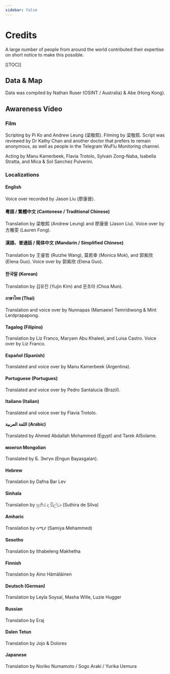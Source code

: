 ```yaml
---
sidebar: false
---
```


# Credits

A large number of people from around the world contributed their expertise on short notice to make this possible.

[[TOC]]

## Data & Map

Data was compiled by Nathan Ruser (OSINT / Australia) & Abe (Hong Kong).

## Awareness Video

### Film

Scripting by Pi Ko and Andrew Leung (梁敬熙).  Filming by 梁敬熙.  Script was reviewed by Dr Kathy Chan and another doctor that prefers to remain anonymous, as well as people in the Telegram WuFlu Monitoring channel.

Acting by Manu Kamerbeek, Flavia Trotolo, Sylvain Zong-Naba, Isabella Stratta, and Mica & Sol Sanchez Pulverini.

### Localizations

#### English

Voice over recorded by Jason Liu (廖康晉).

#### 粵語 / 繁體中文 (Cantonese / Traditional Chinese)

Translation by 梁敬熙 (Andrew Leung) and 廖康晉 (Jason Liu).  Voice over by 方雅雯 (Lauren Fong).

#### 漢語、普通話 / 简体中文 (Mandarin / Simplified Chinese)

Translation by 王睿哲 (Ruizhe Wang), 莫若幸 (Monica Mok), and 郭紫欣 (Elena Guo).  Voice over by 郭紫欣 (Elena Guo).

#### 한국말 (Korean)

Translation by 김유진 (Yujin Kim) and 문초아 (Choa Mun).

#### ภาษาไทย (Thai)

Translation and voice over by Nunnapas (Mamaew) Temridiwong & Mint Lerdprapapong.

#### Tagalog (Filipino)

Translation by Liz Franco, Maryam Abu Khaleel, and Luisa Castro.  Voice over by Liz Franco.

#### Español (Spanish)

Translated and voice over by Manu Kamerbeek (Argentina).

#### Portuguese (Portugues)

Translated and voice over by Pedro Santalucia (Brazil).

#### Italiano (Italian)

Translated and voice over by Flavia Trotolo.

#### اللغة العربية (Arabic)

Translated by Ahmed Abdallah Mohammed (Egypt) and Tarek AlSolame.

#### монгол Mongolian

Translated by Б. Энгүн (Engun Bayasgalan).

#### Hebrew

Translation by Dafna Bar Lev

#### Sinhala

Translation by සුතිර ද සිල්වා (Suthira de Silva)

#### Amharic

Translation by ሳሚያ (Samiya Mehammed)

#### Sesotho

Translation by Ithabeleng Makhetha

#### Finnish

Translation by Aino Hämäläinen

#### Deutsch (German)

Translation by Leyla Soysal, Masha Wille, Luzie Hugger

#### Russian

Translation by Eraj

#### Dalen Tetun

Translation by Jojo & Dolores

#### Japanese

Translation by Noriko Numamoto / Sogo Araki / Yurika Uemura